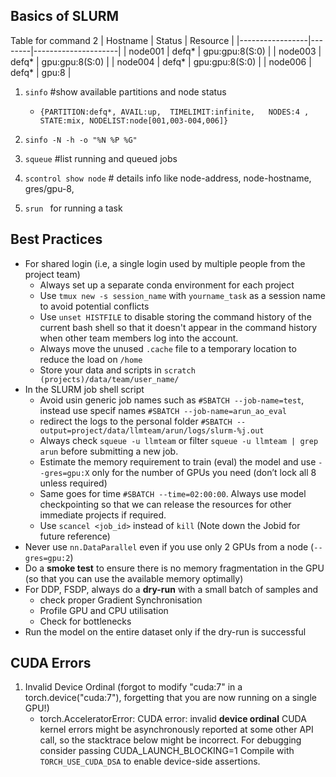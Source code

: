 
## Basics of SLURM
Table for command 2
| Hostname        | Status | Resource            |
|-----------------|--------|---------------------|
| node001    | defq*  | gpu:gpu:8(S:0)      |
| node003    | defq*  | gpu:gpu:8(S:0)      |
| node004    | defq*  | gpu:gpu:8(S:0)      |
| node006    | defq*  | gpu:8               |

1. `sinfo` #show available partitions and node status
    - `{PARTITION:defq*, AVAIL:up,  TIMELIMIT:infinite,   NODES:4 ,  STATE:mix, NODELIST:node[001,003-004,006]}`
2. `sinfo -N -h -o "%N %P %G"`   

3. `squeue` #list running and queued jobs
   
4. `scontrol show node` # details info like node-address, node-hostname, gres/gpu-8,
5. `srun ` for running a task 

                   
## Best Practices
- For shared login (i.e, a single login used by multiple people from the project team)
   - Always set up a separate conda environment for each project
   - Use `tmux new -s session_name` with `yourname_task` as a session name to avoid potential conflicts
   - Use `unset HISTFILE` to disable storing the command history of the current bash shell so that it doesn't appear in the command history when other team members log into the account. 
   - Always move the unused `.cache` file to a temporary location to reduce the load on `/home`
   - Store your data and scripts in `scratch (projects)/data/team/user_name/`
- In the SLURM job shell script
    - Avoid usin generic job names such as `#SBATCH --job-name=test`, instead use specif names `#SBATCH --job-name=arun_ao_eval`
    - redirect the logs to the personal folder `#SBATCH --output=project/data/llmteam/arun/logs/slurm-%j.out`
    - Always check `squeue -u llmteam` or filter `squeue -u llmteam | grep arun` before submitting a new job.
    - Estimate the memory requirement to train (eval) the model and use `--gres=gpu:X` only for the number of GPUs you need (don’t lock all 8 unless required)
    - Same goes for time `#SBATCH --time=02:00:00`. Always use model checkpointing so that we can release the resources for other immediate projects if required.
    - Use `scancel <job_id>` instead of `kill` (Note down the Jobid for future reference)
- Never use `nn.DataParallel` even if you use only 2 GPUs from a node (`--gres=gpu:2`)
- Do a **smoke test** to ensure there is no memory fragmentation in the GPU (so that you can use the available memory optimally)
- For DDP, FSDP, always do a **dry-run** with a small batch of samples and 
   - check proper Gradient Synchronisation
   - Profile GPU and CPU utilisation
   - Check for bottlenecks
- Run the model on the entire dataset only if the dry-run is successful

## CUDA Errors
1. Invalid Device Ordinal (forgot to modify "cuda:7" in a torch.device("cuda:7"), forgetting that you are now running on a single GPU!)    
    - torch.AcceleratorError: CUDA error: invalid **device ordinal**
   CUDA kernel errors might be asynchronously reported at some other API call, so the stacktrace below might be incorrect.
   For debugging consider passing CUDA_LAUNCH_BLOCKING=1
   Compile with `TORCH_USE_CUDA_DSA` to enable device-side assertions.
